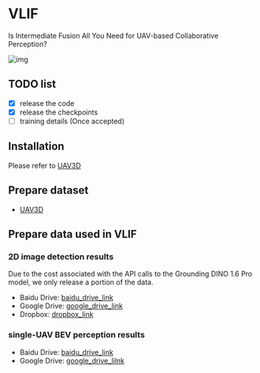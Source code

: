 # VLIF
Is Intermediate Fusion All You Need for UAV-based Collaborative Perception?

![img](https://github.com/uestchjw/VLIF/blob/main/images/Overview_03.png)

## TODO list
- [x] release the code
- [x] release the checkpoints
- [ ] training details (Once accepted)

## Installation
Please refer to [UAV3D](https://github.com/huiyegit/UAV3D)
## Prepare dataset
* [UAV3D](https://drive.google.com/drive/folders/1dr0TSTDSmWV1FUn_kuXcrG_pMVoPpKuj)
## Prepare data used in VLIF
### 2D image detection results
Due to the cost associated with the API calls to the Grounding DINO 1.6 Pro model, we only release a portion of the data.
* Baidu Drive: [baidu_drive_link](https://pan.baidu.com/s/1eKO2IMsIvW2UKjwtDD2jeA?pwd=axh5)
* Google Drive: [google_drive_link](https://drive.google.com/file/d/1Xt1GbdyLsCDB49h_MOMUR8bgLzV3gVoH/view?usp=drive_link)
* Dropbox: [dropbox_link](https://www.dropbox.com/scl/fi/dj5lhm50ugohmpuyj8oyl/h95_grounding_dino_boxes_2d.zip?rlkey=jvmib002knfcdev7yaoftrz22&st=89lbjr9a&dl=0)
### single-UAV BEV perception results
* Baidu Drive: [baidu_drive_link](https://pan.baidu.com/s/1DiQkG1KubPPucsvn-LaTGg?pwd=y2x4)
* Google Drive: [google_drive_lilnk](https://drive.google.com/file/d/1DsRz8DO0dWDLiayUw9cpS42rPI8FRkmh/view?usp=sharing)
